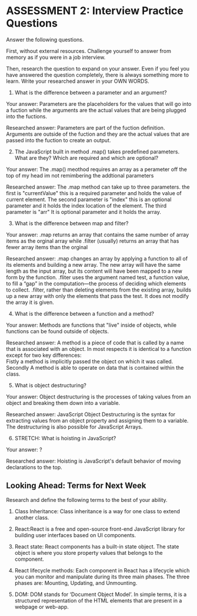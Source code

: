 # ASSESSMENT 2: Interview Practice Questions

Answer the following questions.

First, without external resources. Challenge yourself to answer from memory as if you were in a job interview.

Then, research the question to expand on your answer. Even if you feel you have answered the question completely, there is always something more to learn. Write your researched answer in your OWN WORDS.

1. What is the difference between a parameter and an argument?

  Your answer: Parameters are the placeholders for the values that will go into a fuction while the arguments are the actual values that are being plugged into the fuctions.

  Researched answer: Parameters are part of the fuction definition. Arguments are outside of the fuction and they are the actual values that are passed into the fuction to create an output.



2. The JavaScript built in method .map() takes predefined parameters. What are they? Which are required and which are optional?

  Your answer: The .map() meothod requires an array as a perameter off the top of my head im not remimbering the addtional parameters

  Researched answer: The .map method can take up to three parameters. the first is "currentValue" this is a required parameter and  holds the value of current element. The second parameter is "index" this is an optional parameter and it holds the index location of the element. The third parameter is "arr" It is optional parameter and it holds the array.



3. What is the difference between map and filter?

  Your answer: .map returns an array that contains the same number of array items as the orginal array while .filter (usually) returns an array that has fewer array items than the orginal

  Researched answer: .map changes an array by applying a function to all of its elements and building a new array. The new array will have the same length as the input array, but its content will have been mapped to a new form by the function.  .fliter uses the argument named test, a function value, to fill a “gap” in the computation—the process of deciding which elements to collect. .filter, rather than deleting elements from the existing array, builds up a new array with only the elements that pass the test. It does not modify the array it is given.



4. What is the difference between a function and a method?

  Your answer: Methods are functions that "live" inside of objects, while functions can be found outside of objects.

  Researched answer: A method is a piece of code that is called by a name that is associated with an object. In most respects it is identical to a function except for two key differences:  
  Fistly a method is implicitly passed the object on which it was called. Secondly A method is able to operate on data that is contained within the class.

5. What is object destructuring?

  Your answer: Object destructuring is the processes of taking values from an object and breaking them down into a variable.

  Researched answer: JavaScript Object Destructuring is the syntax for extracting values from an object property and assigning them to a variable. The destructuring is also possible for JavaScript Arrays.


6. STRETCH: What is hoisting in JavaScript?

  Your answer: ?

  Researched answer: Hoisting is JavaScript's default behavior of moving declarations to the top.



## Looking Ahead: Terms for Next Week

Research and define the following terms to the best of your ability.

1. Class Inheritance: Class inheritance is a way for one class to extend another class.

2. React:React is a free and open-source front-end JavaScript library for building user interfaces based on UI components.

3. React state: React components has a built-in state object. The state object is where you store property values that belongs to the component.

4. React lifecycle methods: Each component in React has a lifecycle which you can monitor and manipulate during its three main phases. The three phases are: Mounting, Updating, and Unmounting.

5. DOM: DOM stands for ‘Document Object Model’. In simple terms, it is a structured representation of the HTML elements that are present in a webpage or web-app.
